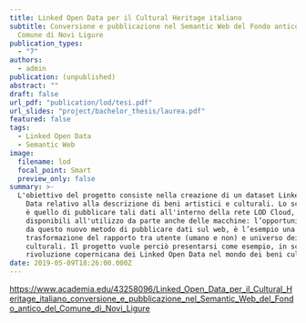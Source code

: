 ```yaml
---
title: Linked Open Data per il Cultural Heritage italiano
subtitle: Conversione e pubblicazione nel Semantic Web del Fondo antico del
  Comune di Novi Ligure
publication_types:
  - "7"
authors:
  - admin
publication: (unpublished)
abstract: ""
draft: false
url_pdf: "publication/lod/tesi.pdf"
url_slides: "project/bachelor_thesis/laurea.pdf"
featured: false
tags:
  - Linked Open Data
  - Semantic Web
image:
  filename: lod
  focal_point: Smart
  preview_only: false
summary: >-
  L'obiettivo del progetto consiste nella creazione di un dataset Linked Open
    Data relativo alla descrizione di beni artistici e culturali. Lo scopo finale
    è quello di pubblicare tali dati all'interno della rete LOD Cloud, rendendoli
    disponibili all'utilizzo da parte anche delle macchine: l’opportunità offerta
    da questo nuovo metodo di pubblicare dati sul web, è l’esempio una radicale
    trasformazione del rapporto tra utente (umano e non) e universo dei beni
    culturali. Il progetto vuole perciò presentarsi come esempio, in scala, della
    rivoluzione copernicana dei Linked Open Data nel mondo dei beni culturali.
date: 2019-05-09T18:26:00.000Z
---
```

<https://www.academia.edu/43258096/Linked_Open_Data_per_il_Cultural_Heritage_italiano_conversione_e_pubblicazione_nel_Semantic_Web_del_Fondo_antico_del_Comune_di_Novi_Ligure>
